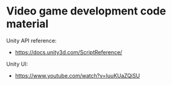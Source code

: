 # Video game development code material

Unity API reference:
- https://docs.unity3d.com/ScriptReference/

Unity UI:
- https://www.youtube.com/watch?v=IuuKUaZQiSU
